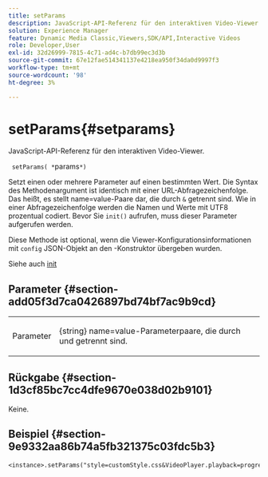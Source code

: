 ```yaml
---
title: setParams
description: JavaScript-API-Referenz für den interaktiven Video-Viewer.
solution: Experience Manager
feature: Dynamic Media Classic,Viewers,SDK/API,Interactive Videos
role: Developer,User
exl-id: 32d26999-7815-4c71-ad4c-b7db99ec3d3b
source-git-commit: 67e12fae514341137e4218ea950f34da0d9997f3
workflow-type: tm+mt
source-wordcount: '98'
ht-degree: 3%

---
```


# setParams{#setparams}

JavaScript-API-Referenz für den interaktiven Video-Viewer.

` setParams( *`params`*)`

Setzt einen oder mehrere Parameter auf einen bestimmten Wert. Die Syntax des Methodenargument ist identisch mit einer URL-Abfragezeichenfolge. Das heißt, es stellt name=value-Paare dar, die durch `&` getrennt sind. Wie in einer Abfragezeichenfolge werden die Namen und Werte mit UTF8 prozentual codiert. Bevor Sie `init()` aufrufen, muss dieser Parameter aufgerufen werden.

Diese Methode ist optional, wenn die Viewer-Konfigurationsinformationen mit `config` JSON-Objekt an den -Konstruktor übergeben wurden.

Siehe auch [init](../../../c-html5-aem-asset-viewers/c-html5-aem-int-video/c-html5-aem-int-video-javascriptapiref/r-html5-aem-int-video-javascriptapiref-init.md#reference-aee94dd92a28410784f7a1792e28683b)


## Parameter {#section-add05f3d7ca0426897bd74bf7ac9b9cd}

<table id="table_896DFF34A68A403DB93A6D597461A573"> 
 <tbody> 
  <tr> 
   <td colname="col1"> <p> <span class="codeph"> <span class="varname"> Parameter</span> </span> </p> </td> 
   <td colname="col2"> <p> <span class="codeph"> {string}</span> name=value-Parameterpaare, die durch <span class="codeph"> und </span> getrennt sind. </p> </td> 
  </tr> 
 </tbody> 
</table>

## Rückgabe {#section-1d3cf85bc7cc4dfe9670e038d02b9101}

Keine.

## Beispiel {#section-9e9332aa86b74a5fb321375c03fdc5b3}

```
<instance>.setParams("style=customStyle.css&VideoPlayer.playback=progressive")
```
